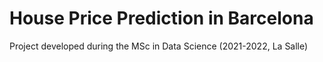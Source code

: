 # House Price Prediction in Barcelona

Project developed during the MSc in Data Science (2021-2022, La Salle)
